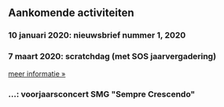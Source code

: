 ## Aankomende activiteiten

### 10 januari 2020: nieuwsbrief nummer 1, 2020

### 7 maart 2020: scratchdag (met SOS jaarvergadering)

[meer informatie »](/scratchdag2020)

### ...: voorjaarsconcert SMG "Sempre Crescendo"
